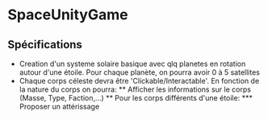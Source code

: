 # SpaceUnityGame

## Spécifications 
* Creation d'un systeme solaire basique avec qlq planetes en rotation autour d'une étoile. Pour chaque planète, on pourra avoir 0 à 5 satellites
* Chaque corps céleste devra être 'Clickable/Interactable'. En fonction de la nature du corps on pourra:
** Afficher les informations sur le corps (Masse, Type, Faction,...)
** Pour les corps différents d'une étoile:
*** Proposer un attérissage
